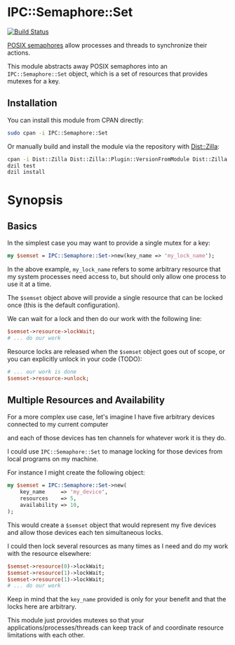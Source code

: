 # IPC::Semaphore::Set

[![Build Status](https://travis-ci.org/shaneutt/ipc-semaphore-set.svg?branch=master)](https://travis-ci.org/shaneutt/ipc-semaphore-set.svg?branch=master)

[POSIX semaphores](https://linux.die.net/man/7/sem_overview) allow processes and threads to synchronize their actions.

This module abstracts away POSIX semaphores into an `IPC::Semaphore::Set` object, which is a set of resources that provides mutexes for a key.

Installation
---

You can install this module from CPAN directly:

```bash
sudo cpan -i IPC::Semaphore::Set
```

Or manually build and install the module via the repository with [Dist::Zilla](http://dzil.org/):

```bash
cpan -i Dist::Zilla Dist::Zilla::Plugin::VersionFromModule Dist::Zilla::Plugin::AutoPrereqs Dist::Zilla::PluginBundle::Basic
dzil test
dzil install
```

# Synopsis

## Basics

In the simplest case you may want to provide a single mutex for a key:

```perl
my $semset = IPC::Semaphore::Set->new(key_name => 'my_lock_name');
```

In the above example, `my_lock_name` refers to some arbitrary resource that my system processes need access to, but should only allow one process to use it at a time.

The `$semset` object above will provide a single resource that can be locked once (this is the default configuration).

We can wait for a lock and then do our work with the following line:

```perl
$semset->resource->lockWait;
# ... do our work
```

Resource locks are released when the `$semset` object goes out of scope, or you can explicitly unlock in your code (TODO):

```perl
# ... our work is done
$semset->resource->unlock;
```

## Multiple Resources and Availability

For a more complex use case, let's imagine I have five arbitrary devices connected to my current computer

and each of those devices has ten channels for whatever work it is they do.

I could use `IPC::Semaphore::Set` to manage locking for those devices from local programs on my machine.

For instance I might create the following object:

```perl
my $semset = IPC::Semaphore::Set->new(
    key_name     => 'my_device',
    resources    => 5,
    availability => 10,
);
```

This would create a `$semset` object that would represent my five devices and allow those devices each ten simultaneous locks.

I could then lock several resources as many times as I need and do my work with the resource elsewhere:

```perl
$semset->resource(0)->lockWait;
$semset->resource(1)->lockWait;
$semset->resource(1)->lockWait;
# ... do our work
```

Keep in mind that the `key_name` provided is only for your benefit and that the locks here are arbitrary.

This module just provides mutexes so that your applications/processes/threads can keep track of and coordinate resource limitations with each other.

